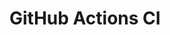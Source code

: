 # GitHub Actions CI















































































































































































































































































































































































































































































































































































































































































































































































































































































































































































































































































































































































































































































































































































































































































































































































































































































































































































